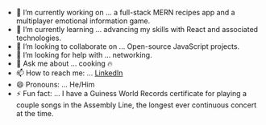 - 🔭 I’m currently working on ... a full-stack MERN recipes app and a multiplayer emotional information game.
- 🌱 I’m currently learning ... advancing my skills with React and associated technologies.
- 👯 I’m looking to collaborate on ... Open-source JavaScript projects.
- 🤔 I’m looking for help with ... networking.
- 💬 Ask me about ... cooking :fire:
- 📫 How to reach me: ... [LinkedIn](https://www.linkedin.com/in/walkerrm/)
- 😄 Pronouns: ... He/Him
- ⚡ Fun fact: ... I have a Guiness World Records certificate for playing a couple songs in the Assembly Line, the longest ever continuous concert at the time.



<!--
**walkerofthewoods/walkerofthewoods** is a ✨ _special_ ✨ repository because its `README.md` (this file) appears on your GitHub profile.

Here are some ideas to get you started:

- 🔭 I’m currently working on ...
- 🌱 I’m currently learning ...
- 👯 I’m looking to collaborate on ...
- 🤔 I’m looking for help with ...
- 💬 Ask me about ...
- 📫 How to reach me: ...
- 😄 Pronouns: ...
- ⚡ Fun fact: ...
-->
